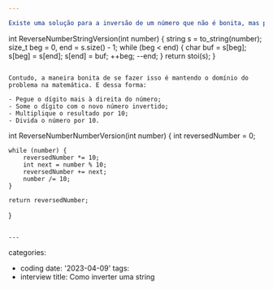 ```yaml
---

Existe uma solução para a inversão de um número que não é bonita, mas prática: transforme em string e inverta essa string.

```
int ReverseNumberStringVersion(int number)
{
    string s = to_string(number);
    size_t beg = 0, end = s.size() - 1;
    while (beg < end)
    {
        char buf = s[beg];
        s[beg] = s[end];
        s[end] = buf;
        ++beg;
        --end;
    }
    return stoi(s);
}
```

Contudo, a maneira bonita de se fazer isso é mantendo o domínio do problema na matemática. E dessa forma:

- Pegue o dígito mais à direita do número;
- Some o dígito com o novo número invertido;
- Multiplique o resultado por 10;
- Divida o número por 10.

```
int ReverseNumberNumberVersion(int number)
{
    int reversedNumber = 0;

    while (number) {
        reversedNumber *= 10;
        int next = number % 10;
        reversedNumber += next;
        number /= 10;
    }

    return reversedNumber;
}
```

---
```

categories:
- coding
date: '2023-04-09'
tags:
- interview
title: Como inverter uma string
